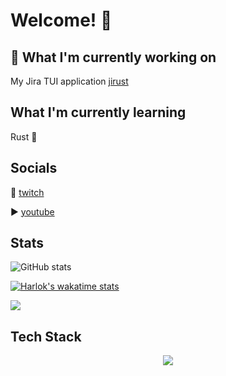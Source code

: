 # Welcome! 👋
## 🔭 What I'm currently working on 
My Jira TUI application [jirust](https://github.com/moali87/jirust)

## What I'm currently learning
Rust 🦀

## Socials
🎥 [twitch](https://www.twitch.tv/mo_ali141)

▶️ [youtube](https://www.youtube.com/@codingmeltdown)

## Stats
![GitHub stats](https://github-readme-stats.vercel.app/api?username=moali87&show_icons=true&theme=radical)

[![Harlok's wakatime stats](https://github-readme-stats.vercel.app/api/wakatime?username=moali87)](https://github.com/anuraghazra/github-readme-stats)

<img src="https://github-readme-stats.vercel.app/api/top-langs/?username=moali87&hide=[python]&&theme=dark#gh-dark-mode-only&show_icons=true"/>

## Tech Stack
<p align="center">
  <a href="https://skillicons.dev">
    <img src="https://skillicons.dev/icons?i=aws,bash,cloudflare,firebase,gcp,git,github,githubactions,gitlab,go,grafana,js,jest,jquery,kubernetes,linux,mysql,neovim,vim,postgres,postman,py,ruby,rust,ts" />
  </a>
</p>


<!--
**moali87/moali87** is a ✨ _special_ ✨ repository because its `README.md` (this file) appears on your GitHub profile.

Here are some ideas to get you started:

- 🔭 I’m currently working on ...
- 🌱 I’m currently learning ...
- 👯 I’m looking to collaborate on ...
- 🤔 I’m looking for help with ...
- 💬 Ask me about ...
- 📫 How to reach me: ...
- 😄 Pronouns: ...
- ⚡ Fun fact: ...
-->
